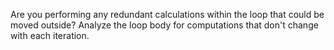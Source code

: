 Are you performing any redundant calculations within the loop that could be moved outside? Analyze the loop body for computations that don't change with each iteration. 